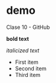 # demo
Clase 10 - GitHub

**bold text**

*italicized text*

- First item
- Second item
- Third item
